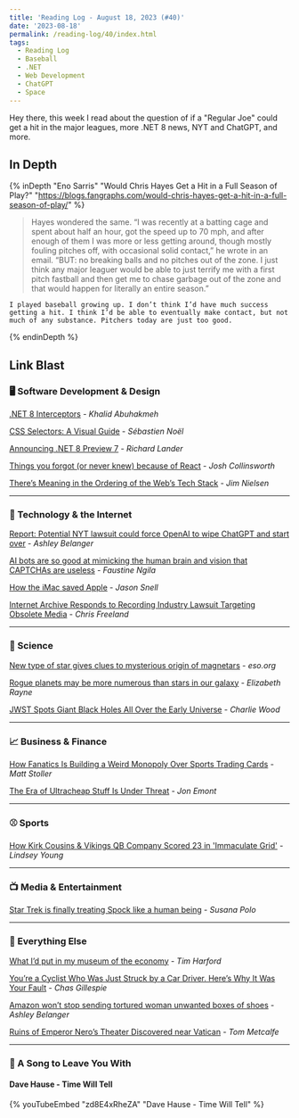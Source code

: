 ```yaml
---
title: 'Reading Log - August 18, 2023 (#40)'
date: '2023-08-18'
permalink: /reading-log/40/index.html
tags:
  - Reading Log
  - Baseball
  - .NET
  - Web Development
  - ChatGPT
  - Space
---
```


Hey there, this week I read about the question of if a "Regular Joe" could get a hit in the major leagues, more .NET 8 news, NYT and ChatGPT, and more.
<!-- excerpt -->

<h2 class="old">In Depth</h2>

{% inDepth "Eno Sarris" "Would Chris Hayes Get a Hit in a Full Season of Play?" "https://blogs.fangraphs.com/would-chris-hayes-get-a-hit-in-a-full-season-of-play/" %}
    <blockquote><p>Hayes wondered the same. “I was recently at a batting cage and spent about half an hour, got the speed up to 70 mph, and after enough of them I was more or less getting around, though mostly fouling pitches off, with occasional solid contact,” he wrote in an email. “BUT: no breaking balls and no pitches out of the zone. I just think any major leaguer would be able to just terrify me with a first pitch fastball and then get me to chase garbage out of the zone and that would happen for literally an entire season.”</p></blockquote>

    I played baseball growing up. I don’t think I’d have much success getting a hit. I think I’d be able to eventually make contact, but not much of any substance. Pitchers today are just too good.
{% endinDepth %}

<h2 class="old">Link Blast</h2>

### 🖥 Software Development & Design

[.NET 8 Interceptors](https://khalidabuhakmeh.com/dotnet-8-interceptors) - *Khalid Abuhakmeh*

[CSS Selectors: A Visual Guide](https://fffuel.co/css-selectors/) - *Sébastien Noël*

[Announcing .NET 8 Preview 7](https://devblogs.microsoft.com/dotnet/announcing-dotnet-8-preview-7/) - *Richard Lander*

[Things you forgot (or never knew) because of React](https://joshcollinsworth.com/blog/antiquated-react) - *Josh Collinsworth*

[There’s Meaning in the Ordering of the Web’s Tech Stack](https://blog.jim-nielsen.com/2023/meaning-in-web-tech-stack-ordering/) - *Jim Nielsen*

---

### 📡 Technology & the Internet

[Report: Potential NYT lawsuit could force OpenAI to wipe ChatGPT and start over](https://arstechnica.com/tech-policy/2023/08/report-potential-nyt-lawsuit-could-force-openai-to-wipe-chatgpt-and-start-over/) - *Ashley Belanger*

[AI bots are so good at mimicking the human brain and vision that CAPTCHAs are useless](https://qz.com/ai-bots-recaptcha-turing-test-websites-authenticity-1850734350) - *Faustine Ngila*

[How the iMac saved Apple](https://www.theverge.com/23830432/imac-twenty-five-years-ago-saved-apple) - *Jason Snell*

[Internet Archive Responds to Recording Industry Lawsuit Targeting Obsolete Media](https://blog.archive.org/2023/08/14/internet-archive-responds-to-recording-industry-lawsuit-targeting-obsolete-media/) - *Chris Freeland*

---

### 🔬 Science

[New type of star gives clues to mysterious origin of magnetars](https://www.eso.org/public/news/eso2313/) - *eso.org*

[Rogue planets may be more numerous than stars in our galaxy](https://arstechnica.com/science/2023/08/lots-of-earth-mass-rogue-planets-could-be-found-by-nasas-roman-telescope/) - *Elizabeth Rayne*

[JWST Spots Giant Black Holes All Over the Early Universe](https://www.quantamagazine.org/jwst-spots-giant-black-holes-all-over-the-early-universe-20230814/) - *Charlie Wood*

---

### 📈 Business & Finance

[How Fanatics Is Building a Weird Monopoly Over Sports Trading Cards](https://www.thebignewsletter.com/p/how-fanatics-is-building-a-weird) - *Matt Stoller*

[The Era of Ultracheap Stuff Is Under Threat](https://www.wsj.com/articles/asia-factories-consumer-goods-labor-prices-7140ab98) - *Jon Emont*

---

### ⚾️ Sports

[How Kirk Cousins & Vikings QB Company Scored 23 in 'Immaculate Grid'](https://www.vikings.com/news/2023-kirk-cousins-quarterback-company-immaculate-grid) - *Lindsey Young*

---

### 📺 Media & Entertainment

[Star Trek is finally treating Spock like a human being](https://www.polygon.com/23824684/star-trek-spock-strange-new-worlds-actors) - *Susana Polo*

---

### 🎒 Everything Else

[What I’d put in my museum of the economy](https://timharford.com/2023/08/what-id-put-in-my-museum-of-the-economy/) - *Tim Harford*

[You’re a Cyclist Who Was Just Struck by a Car Driver. Here’s Why It Was Your Fault](https://www.mcsweeneys.net/articles/youre-a-cyclist-who-was-just-struck-by-a-car-driver-heres-why-it-was-your-fault) - *Chas Gillespie*

[Amazon won’t stop sending tortured woman unwanted boxes of shoes](https://arstechnica.com/tech-policy/2023/08/scam-victim-cant-stop-endless-stream-of-unwanted-amazon-packages/) - *Ashley Belanger*

[Ruins of Emperor Nero’s Theater Discovered near Vatican](https://www.scientificamerican.com/article/ruins-of-neros-theater-discovered-near-vatican1/) - *Tom Metcalfe*

---

### 🎵 A Song to Leave You With

#### Dave Hause - Time Will Tell

{% youTubeEmbed "zd8E4xRheZA" "Dave Hause - Time Will Tell" %}

